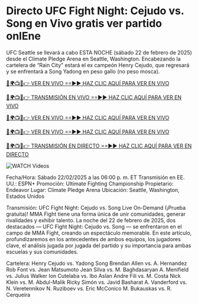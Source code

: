 # Directo UFC Fight Night: Cejudo vs. Song en Vivo gratis ver partido onlEne #

UFC Seattle se llevará a cabo ESTA NOCHE (sábado 22 de febrero de 2025) desde el Climate Pledge Arena en Seattle, Washington. Encabezando la cartelera de “Rain City” estará el ex campeón Henry Cejudo, que regresará y se enfrentará a Song Yadong en peso gallo (no peso mosca).

[🔴🌍📺📱👉 VER EN VIVO ==►► HAZ CLIC AQUÍ PARA VER EN VIVO](https://t.co/NjkDHeOElj)

[🔴🌍📺📱👉 TRANSMISIÓN EN VIVO ==►► HAZ CLIC AQUÍ PARA VER EN VIVO](https://t.co/NjkDHeOElj)

[🔴🌍📺📱👉 VER EN VIVO ==►► HAZ CLIC AQUÍ PARA VER EN VIVO](https://t.co/NjkDHeOElj)

[🔴🌍📺📱👉 VER EN VIVO ==►► HAZ CLIC AQUÍ PARA VER EN VIVO](https://t.co/NjkDHeOElj)

[🔴🌍📺📱👉 TRANSMISIÓN EN DIRECTO ==►► HAZ CLIC AQUÍ PARA VER EN DIRECTO](https://t.co/NjkDHeOElj)

<a href="https://t.co/NjkDHeOElj" rel="nofollow" data-target="animated-image.originalLink"><img src="https://camo.githubusercontent.com/8a4f000d20f83aca3bf7ec5f350d767afa0574a8a352519fd8cfa583a6f93a33/68747470733a2f2f692e696d6775722e636f6d2f644a486b345a712e676966" alt="WATCH Videos" data-canonical-src="https://i.imgur.com/dJHk4Zq.gif" style="max-width: 100%; display: inline-block;" data-target="animated-image.originalImage"></a>

Fecha/Hora: Sábado 22/02/2025 a las 06:00 p. m. ET
Transmisión en EE. UU.: ESPN+
Promoción: Ultimate Fighting Championship
Propietario: Endeavor
Lugar: Climate Pledge Arena
Ubicación: Seattle, Washington, Estados Unidos

Transmisión: UFC Fight Night: Cejudo vs. Song Live On-Demand (¡Prueba gratuita)!
MMA Fight tiene una forma única de unir comunidades, generar rivalidades y exhibir talento. La noche del 22 de febrero de 2025, dos destacados — UFC Fight Night: Cejudo vs. Song —
se enfrentaron en el campo de MMA Fight, creando un espectáculo memorable. En este artículo, profundizaremos
en los antecedentes de ambos equipos, los jugadores clave, el análisis jugada por jugada del partido y su
importancia para ambas escuelas y sus comunidades.

Cartelera:
Henry Cejudo vs. Yadong Song
Brendan Allen vs. A. Hernandez
Rob Font vs. Jean Matsumoto
Jean Silva vs. M. Baghdasaryan
A. Menifield vs. Julius Walker
Ion Cutelaba vs. Ibo Aslan
Andre Fili vs. M. Costa
Nick Klein vs. M. Abdul-Malik
Ricky Simón vs. Javid Basharat
A. Vanderford vs. N. Veretennikov
N. Ruziboev vs. Eric McConico
M. Bukauskas vs. R. Cerqueira
